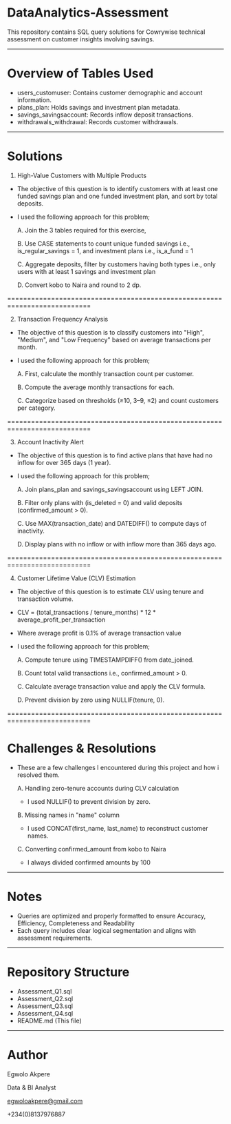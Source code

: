 # DataAnalytics-Assessment

This repository contains SQL query solutions for Cowrywise technical assessment on customer insights involving savings.

---------------------------------------------------------------------------

# Overview of Tables Used

- users_customuser: Contains customer demographic and account information.
- plans_plan: Holds savings and investment plan metadata.
- savings_savingsaccount: Records inflow deposit transactions.
- withdrawals_withdrawal: Records customer withdrawals.
  
---------------------------------------------------------------------------

# Solutions

1. High-Value Customers with Multiple Products
- The objective of this question is to identify customers with at least one funded savings plan and one funded investment plan, and sort by total deposits.
     
- I used the following approach for this problem;

  A. Join the 3 tables required for this exercise,

  B. Use CASE statements to count unique funded savings i.e., is_regular_savings = 1, and investment plans i.e., is_a_fund = 1

  C. Aggregate deposits, filter by customers having both types i.e., only users with at least 1 savings and investment plan

  D. Convert kobo to Naira and round to 2 dp.

===========================================================================

2. Transaction Frequency Analysis
- The objective of this question is to classify customers into "High", "Medium", and "Low Frequency" based on average transactions per month.
  
- I used the following approach for this problem;

  A. First, calculate the monthly transaction count per customer.

  B. Compute the average monthly transactions for each.

  C. Categorize based on thresholds (≥10, 3–9, ≤2) and count customers per category.

===========================================================================

3. Account Inactivity Alert
- The objective of this question is to find active plans that have had no inflow for over 365 days (1 year).

- I used the following approach for this problem;

  A. Join plans_plan and savings_savingsaccount using LEFT JOIN.

  B. Filter only plans with (is_deleted = 0) and valid deposits (confirmed_amount > 0).

  C. Use MAX(transaction_date) and DATEDIFF() to compute days of inactivity.

  D. Display plans with no inflow or with inflow more than 365 days ago.

===========================================================================

4. Customer Lifetime Value (CLV) Estimation

- The objective of this question is to estimate CLV using tenure and transaction volume.
- CLV = (total_transactions / tenure_months) * 12 * average_profit_per_transaction  
- Where average profit is 0.1% of average transaction value

- I used the following approach for this problem;

  A. Compute tenure using TIMESTAMPDIFF() from date_joined.

  B. Count total valid transactions i.e., confirmed_amount > 0.

  C. Calculate average transaction value and apply the CLV formula.

  D. Prevent division by zero using NULLIF(tenure, 0).

===========================================================================

# Challenges & Resolutions

- These are a few challenges I encountered during this project and how i resolved them.

  A. Handling zero-tenure accounts during CLV calculation
  - I used NULLIF() to prevent division by zero.
      
  B. Missing names in "name" column
  - I used CONCAT(first_name, last_name) to reconstruct customer names.
      
  C. Converting confirmed_amount from kobo to Naira 
  - I always divided confirmed amounts by 100

---------------------------------------------------------------------------

# Notes

- Queries are optimized and properly formatted to ensure Accuracy, Efficiency, Completeness and Readability
- Each query includes clear logical segmentation and aligns with assessment requirements.

---------------------------------------------------------------------------

# Repository Structure

- Assessment_Q1.sql
- Assessment_Q2.sql
- Assessment_Q3.sql
- Assessment_Q4.sql
- README.md (This file)
---------------------------------------------------------------------------

# Author
Egwolo Akpere  

Data & BI Analyst 

egwoloakpere@gmail.com

+234(0)8137976887
